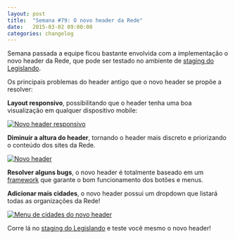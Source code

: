 ```yaml
---
layout: post
title:  "Semana #79: O novo header da Rede"
date:   2015-03-02 09:00:00
categories: changelog
---
```

Semana passada a equipe ficou bastante envolvida com a implementação o novo header da Rede, que pode ser
testado no ambiente de [staging do Legislando](http://deolho2-staging.herokuapp.com/).

Os principais problemas do header antigo que o novo header se propõe a resolver:

**Layout responsivo**, possibilitando que o header tenha uma boa visualização em qualquer dispositivo mobile:


[![Novo header responsivo](http://i.imgur.com/2DKg6gI.jpg)](http://i.imgur.com/2DKg6gI.jpg)

**Diminuir a altura do header**, tornando o header mais discreto e priorizando o conteúdo dos sites da Rede.

[![Novo header](http://i.imgur.com/D5FfrX5.jpg)](http://i.imgur.com/D5FfrX5.jpg)

**Resolver alguns bugs**, o novo header é totalmente baseado em um [framework](http://foundation.zurb.com/)
que garante o bom funcionamento dos botões e menus.

**Adicionar mais cidades**, o novo header possui um dropdown que listará todas as organizações da Rede!

[![Menu de cidades do novo header](http://i.imgur.com/Rmo5GER.jpg)](http://i.imgur.com/Rmo5GER.jpg)

Corre lá no [staging do Legislando](http://deolho2-staging.herokuapp.com/) e teste você mesmo o novo header!
